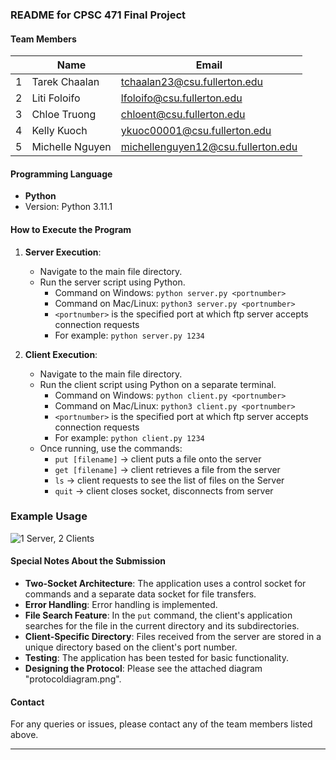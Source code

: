 ### README for CPSC 471 Final Project

#### Team Members

|     | Name            | Email                              |
| --- | --------------- | ---------------------------------- |
| 1   | Tarek Chaalan   | tchaalan23@csu.fullerton.edu       |
| 2   | Liti Foloifo    | lfoloifo@csu.fullerton.edu         |
| 3   | Chloe Truong    | chloent@csu.fullerton.edu          |
| 4   | Kelly Kuoch     | ykuoc00001@csu.fullerton.edu       |
| 5   | Michelle Nguyen | michellenguyen12@csu.fullerton.edu |

#### Programming Language

- **Python**
- Version: Python 3.11.1

#### How to Execute the Program

1. **Server Execution**:

   - Navigate to the main file directory.
   - Run the server script using Python.
     - Command on Windows: `python server.py <portnumber>`
     - Command on Mac/Linux: `python3 server.py <portnumber>`
     - `<portnumber>` is the specified port at which ftp server accepts connection requests
     - For example: `python server.py 1234`

2. **Client Execution**:

   - Navigate to the main file directory.
   - Run the client script using Python on a separate terminal.
     - Command on Windows: `python client.py <portnumber>`
     - Command on Mac/Linux: `python3 client.py <portnumber>`
     - `<portnumber>` is the specified port at which ftp server accepts connection requests
     - For example: `python client.py 1234`
   - Once running, use the commands:
     - `put [filename]` -> client puts a file onto the server
     - `get [filename]` -> client retrieves a file from the server
     - `ls` -> client requests to see the list of files on the Server
     - `quit` -> client closes socket, disconnects from server

### Example Usage

![1 Server, 2 Clients](https://i.imgur.com/wHl1U2T.png)

#### Special Notes About the Submission

- **Two-Socket Architecture**: The application uses a control socket for commands and a separate data socket for file transfers.
- **Error Handling**: Error handling is implemented.
- **File Search Feature**: In the `put` command, the client's application searches for the file in the current directory and its subdirectories.
- **Client-Specific Directory**: Files received from the server are stored in a unique directory based on the client's port number.
- **Testing**: The application has been tested for basic functionality.
- **Designing the Protocol**: Please see the attached diagram "protocoldiagram.png".

#### Contact

For any queries or issues, please contact any of the team members listed above.

---
